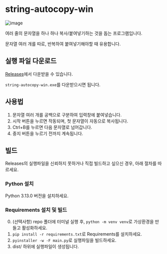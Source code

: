 # string-autocopy-win
![image](https://github.com/user-attachments/assets/c40302b6-1809-42c7-8c4c-854e4af17313)

여러 줄의 문자열을 하나 하나 복사/붙여넣기하는 것을 돕는 프로그램입니다.

문자열 여러 개를 따로, 반복하여 붙여넣기해야할 때 유용합니다.

## 실행 파일 다운로드
[Releases](https://github.com/enc2586/string-autocopy-win/releases)에서 다운받을 수 있습니다.

`string-autocopy-win.exe`를 다운받으시면 됩니다.

## 사용법
1. 문자열 여러 개를 공백으로 구분하여 입력창에 붙여넣습니다.
2. 시작 버튼을 누르면 작동되며, 첫 문자열이 자동으로 복사됩니다.
3. Ctrl+B를 누르면 다음 문자열로 넘어갑니다.
4. 중지 버튼을 누르기 전까지 계속됩니다.

## 빌드
Releases의 실행파일을 신뢰하지 못하거나 직접 빌드하고 싶으신 경우, 아래 절차를 따르세요.

### Python 설치
Python 3.13.0 버전을 설치하세요.

### Requirements 설치 및 빌드
0. (선택사항) repo 폴더에 터미널 실행 후, `python -m venv venv`로 가상환경을 만들고 활성화하세요.
1. `pip install -r requirements.txt`로 Requirements를 설치하세요.
2. `pyinstaller -w -F main.py`로 실행파일을 빌드하세요.
3. dist/ 하위에 실행파일이 생성됩니다.
